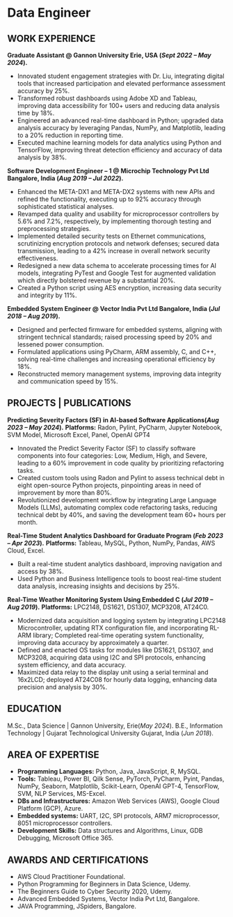 # Data Engineer

## WORK EXPERIENCE
**Graduate Assistant @ Gannon University Erie, USA (_Sept 2022 – May 2024_).**
  - Innovated student engagement strategies with Dr. Liu, integrating digital tools that increased participation and elevated performance assessment accuracy by 25%.
  - Transformed robust dashboards using Adobe XD and Tableau, improving data accessibility for 100+ users and reducing data analysis time by 18%.
  - Engineered an advanced real-time dashboard in Python; upgraded data analysis accuracy by leveraging Pandas, NumPy, and Matplotlib, leading to a 20% reduction in reporting time.
  - Executed machine learning models for data analytics using Python and TensorFlow, improving threat detection efficiency and accuracy of data analysis by 38%.

**Software Development Engineer – 1 @ Microchip Technology Pvt Ltd Bangalore, India (_Aug 2019 – Jul 2022_).**
  - Enhanced the META-DX1 and META-DX2 systems with new APIs and refined the functionality, executing up to 92% accuracy through sophisticated statistical analyses.
  - Revamped data quality and usability for microprocessor controllers by 5.6% and 7.2%, respectively, by implementing thorough testing and preprocessing strategies.
  - Implemented detailed security tests on Ethernet communications, scrutinizing encryption protocols and network defenses; secured data transmission, leading to a 42% increase in overall network security effectiveness.
  - Redesigned a new data schema to accelerate processing times for AI models, integrating PyTest and Google Test for augmented validation which directly bolstered revenue by a substantial 20%.
  - Created a Python script using AES encryption, increasing data security and integrity by 11%.

**Embedded System Engineer @ Vector India Pvt Ltd Bangalore, India (_Jul 2018 – Aug 2019_).**
  - Designed and perfected firmware for embedded systems, aligning with stringent technical standards; raised processing speed by 20% and lessened power consumption.
  - Formulated applications using PyCharm, ARM assembly, C, and C++, solving real-time challenges and increasing operational efficiency by 18%.
  - Reconstructed memory management systems, improving data integrity and communication speed by 15%.

## PROJECTS | PUBLICATIONS
**Predicting Severity Factors (SF) in AI-based Software Applications(_Aug 2023 – May 2024_).**
**Platforms:** Radon, Pylint, PyCharm, Jupyter Notebook, SVM Model, Microsoft Excel, Panel, OpenAI GPT4
  - Innovated the Predict Severity Factor (SF) to classify software components into four categories: Low, Medium, High, and Severe, leading to a 60% improvement in code quality by prioritizing refactoring tasks.
  - Created custom tools using Radon and Pylint to assess technical debt in eight open-source Python projects, pinpointing areas in need of improvement by more than 80%.
  - Revolutionized development workflow by integrating Large Language Models (LLMs), automating complex code refactoring tasks, reducing technical debt by 40%, and saving the development team 60+ hours per month.

**Real-Time Student Analytics Dashboard for Graduate Program (_Feb 2023 – Apr 2023_).**
**Platforms:** Tableau, MySQL, Python, NumPy, Pandas, AWS Cloud, Excel.
  - Built a real-time student analytics dashboard, improving navigation and access by 38%.
  - Used Python and Business Intelligence tools to boost real-time student data analysis, increasing insights and decisions by 25%.

**Real-Time Weather Monitoring System Using Embedded C (_Jul 2019 – Aug 2019_).**
**Platforms:** LPC2148, DS1621, DS1307, MCP3208, AT24C0.
  - Modernized data acquisition and logging system by integrating LPC2148 Microcontroller, updating RTX configuration file, and incorporating RL-ARM library; Completed real-time operating system functionality, improving data accuracy by approximately a quarter.
  - Defined and enacted OS tasks for modules like DS1621, DS1307, and MCP3208, acquiring data using I2C and SPI protocols, enhancing system efficiency, and data accuracy.
  - Maximized data relay to the display unit using a serial terminal and 16x2LCD; deployed AT24C08 for hourly data logging, enhancing data precision and analysis by 30%.

## EDUCATION
 
M.Sc., Data Science | Gannon University, Erie(_May 2024_).
B.E., Information Technology | Gujarat Technological University Gujarat, India (_Jun 2018_).

## AREA OF EXPERTISE
  - **Programming Languages:** Python, Java, JavaScript, R, MySQL.
  - **Tools:** Tableau, Power BI, Qilk Sense, PyTorch, PyCharm, Pyint, Pandas, NumPy, Seaborn, Matplotlib, Scikit-Learn, OpenAI GPT-4, TensorFlow, SVM, NLP Services, MS-Excel.
  - **DBs and Infrastructures:** Amazon Web Services (AWS), Google Cloud Platform (GCP), Azure.
  - **Embedded systems:** UART, I2C, SPI protocols, ARM7 microprocessor, 8051 microprocessor controllers.
  - **Development Skills:** Data structures and Algorithms, Linux, GDB Debugging, Microsoft Office 365.

## AWARDS AND CERTIFICATIONS
  - AWS Cloud Practitioner Foundational.
  - Python Programming for Beginners in Data Science, Udemy.
  - The Beginners Guide to Cyber Security 2020, Udemy.
  - Advanced Embedded Systems, Vector India Pvt Ltd, Bangalore.
  - JAVA Programming, JSpiders, Bangalore.

